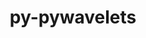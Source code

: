 ---
title: "py-pywavelets"
layout: cache
categories: [package, develop-2024-02-25]
meta: {"versions": ["1.4.1"], "compilers": ["gcc@=11.4.0", "gcc@=9.4.0", "oneapi@=2024.0.0"], "oss": ["ubuntu20.04", "ubuntu22.04"], "platforms": ["linux"], "targets": ["neoverse_v1", "neoverse_v2", "ppc64le", "x86_64_v3"], "stacks": ["e4s", "e4s-neoverse-v2", "e4s-neoverse_v1", "e4s-oneapi", "e4s-power", "root"], "num_specs": 5, "num_specs_by_stack": {"e4s-neoverse_v1": 1, "root": 5, "e4s-power": 1, "e4s": 1, "e4s-neoverse-v2": 1, "e4s-oneapi": 1}}
spec_details: [{"hash": "w7fbyz7qmvz2tsfpgtdeabuscgqs6rrl", "compiler": "gcc@=11.4.0", "versions": ["1.4.1"], "os": "ubuntu20.04", "platform": "linux", "target": "neoverse_v1", "variants": ["build_system=python_pip"], "stacks": ["e4s-neoverse_v1", "root"], "size": "-", "tarball": "https://binaries.spack.io/releases/develop-2024-02-25/build_cache/linux-ubuntu20.04-neoverse_v1/gcc-11.4.0/py-pywavelets-1.4.1/linux-ubuntu20.04-neoverse_v1-gcc-11.4.0-py-pywavelets-1.4.1-w7fbyz7qmvz2tsfpgtdeabuscgqs6rrl.spack"}, {"hash": "ovhxhaiayfoiq7xvgir7glvbchn264pq", "compiler": "gcc@=9.4.0", "versions": ["1.4.1"], "os": "ubuntu20.04", "platform": "linux", "target": "ppc64le", "variants": ["build_system=python_pip"], "stacks": ["e4s-power", "root"], "size": "-", "tarball": "https://binaries.spack.io/releases/develop-2024-02-25/build_cache/linux-ubuntu20.04-ppc64le/gcc-9.4.0/py-pywavelets-1.4.1/linux-ubuntu20.04-ppc64le-gcc-9.4.0-py-pywavelets-1.4.1-ovhxhaiayfoiq7xvgir7glvbchn264pq.spack"}, {"hash": "jhcyimqplv5u5fxxveh5t5cjoycsgcyw", "compiler": "gcc@=11.4.0", "versions": ["1.4.1"], "os": "ubuntu20.04", "platform": "linux", "target": "x86_64_v3", "variants": ["build_system=python_pip"], "stacks": ["root", "e4s"], "size": "-", "tarball": "https://binaries.spack.io/releases/develop-2024-02-25/build_cache/linux-ubuntu20.04-x86_64_v3/gcc-11.4.0/py-pywavelets-1.4.1/linux-ubuntu20.04-x86_64_v3-gcc-11.4.0-py-pywavelets-1.4.1-jhcyimqplv5u5fxxveh5t5cjoycsgcyw.spack"}, {"hash": "wcyk5yajw5fc2miiddgsasss2q2i32n7", "compiler": "gcc@=11.4.0", "versions": ["1.4.1"], "os": "ubuntu22.04", "platform": "linux", "target": "neoverse_v2", "variants": ["build_system=python_pip"], "stacks": ["e4s-neoverse-v2", "root"], "size": "-", "tarball": "https://binaries.spack.io/releases/develop-2024-02-25/build_cache/linux-ubuntu22.04-neoverse_v2/gcc-11.4.0/py-pywavelets-1.4.1/linux-ubuntu22.04-neoverse_v2-gcc-11.4.0-py-pywavelets-1.4.1-wcyk5yajw5fc2miiddgsasss2q2i32n7.spack"}, {"hash": "5ylxts5wpx53jiqkkk4p5o4rerqv7i7t", "compiler": "oneapi@=2024.0.0", "versions": ["1.4.1"], "os": "ubuntu22.04", "platform": "linux", "target": "x86_64_v3", "variants": ["build_system=python_pip"], "stacks": ["root", "e4s-oneapi"], "size": "-", "tarball": "https://binaries.spack.io/releases/develop-2024-02-25/build_cache/linux-ubuntu22.04-x86_64_v3/oneapi-2024.0.0/py-pywavelets-1.4.1/linux-ubuntu22.04-x86_64_v3-oneapi-2024.0.0-py-pywavelets-1.4.1-5ylxts5wpx53jiqkkk4p5o4rerqv7i7t.spack"}]
---